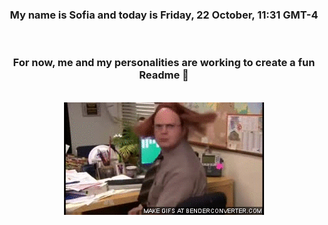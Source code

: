 


<div align="center">
<h3 >My name is Sofia and today is Friday, 22 October, 11:31 GMT-4</h3><br>
<h3 >For now, me and my personalities are working to create a fun Readme 👋
</h3><br>
<img src='img/dwight.gif' alt='working...'/>
</div>
